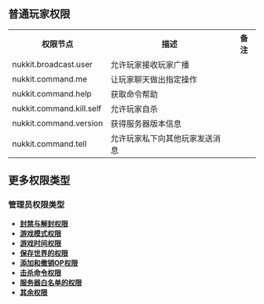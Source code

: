 ## **普通玩家权限**
<table>
    <tr align="center" valign="center">
        <th>权限节点</th><th>描述</th><th>备注</th>
    </tr>
    <tr>
        <td>nukkit.broadcast.user</td><td>允许玩家接收玩家广播</td><td></td>
    </tr>
    <tr>
        <td>nukkit.command.me</td><td>让玩家聊天做出指定操作</td><td></td>
    </tr>
    <tr>
        <td>nukkit.command.help</td><td>获取命令帮助</td><td></td>
    </tr>
    <tr>
        <td>nukkit.command.kill.self</td><td>允许玩家自杀</td><td></td>
    </tr>
    <tr>
        <td>nukkit.command.version</td><td>获得服务器版本信息</td><td></td>
    </tr>
    <tr>
        <td>nukkit.command.tell</td><td>允许玩家私下向其他玩家发送消息</td><td></td>
    </tr>
</table>

## **更多权限类型**
### **管理员权限类型**
- **[封禁与解封权限](./admin/ban_and_unban.md)**
- **[游戏模式权限](./admin/gamemode.md)**
- **[游戏时间权限](./admin/time.md)**
- **[保存世界的权限](./admin/save_world.md)**
- **[添加和撤销OP权限](./admin/op.md)**
- **[击杀命令权限](./admin/kill.md)**
- **[服务器白名单的权限](./admin/whitelist.md)**
- **[其余权限](./admin/other.md)**